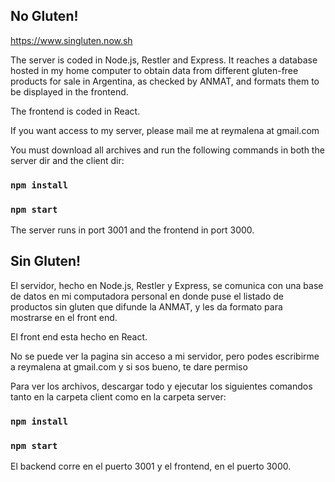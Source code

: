 ## No Gluten!

https://www.singluten.now.sh

The server is coded in Node.js, Restler and Express. It reaches a database hosted in my home computer to obtain data from different gluten-free products for sale in Argentina, as checked by ANMAT, and formats them to be displayed in the frontend.

The frontend is coded in React.

If you want access to my server, please mail me at reymalena at gmail.com 

You must download all archives and run the following commands in both the server dir and the client dir:

### `npm install`

### `npm start`

The server runs in port 3001 and the frontend in port 3000.  

## Sin Gluten!

El servidor, hecho en Node.js, Restler y Express, se comunica con una base de datos en mi computadora personal en donde puse el listado de productos sin gluten que difunde la ANMAT, y les da formato para mostrarse en el front end.

El front end esta hecho en React.

No se puede ver la pagina sin acceso a mi servidor, pero podes escribirme a reymalena at gmail.com y si sos bueno, te dare permiso

Para ver los archivos, descargar todo y ejecutar los siguientes comandos tanto en la carpeta client como en la carpeta server:

### `npm install`

### `npm start`

El backend corre en el puerto 3001 y el frontend, en el puerto 3000.  

